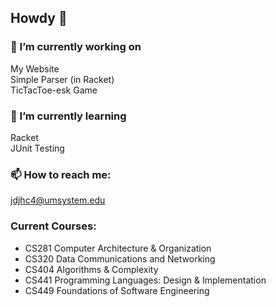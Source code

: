 ## Howdy 👋


### 🔭 I’m currently working on  
My Website  
Simple Parser (in Racket)  
TicTacToe-esk Game  

### 🌱 I’m currently learning  
Racket  
JUnit Testing 

### 📫 How to reach me:   
jdjhc4@umsystem.edu  

### Current Courses:  

- CS281 Computer Architecture & Organization  
- CS320 Data Communications and Networking    
- CS404 Algorithms & Complexity  
- CS441 Programming Languages: Design & Implementation  
- CS449 Foundations of Software Engineering   

